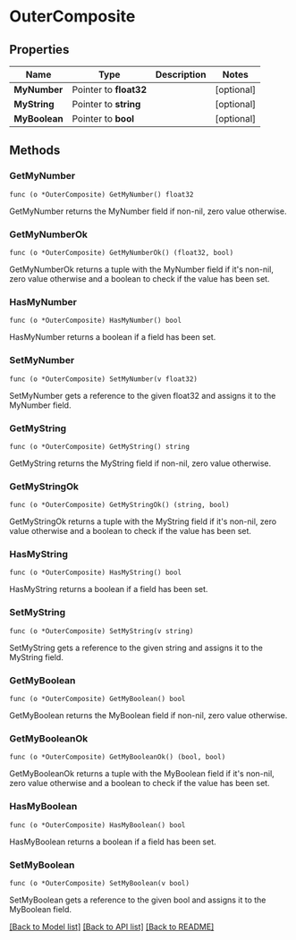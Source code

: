 # OuterComposite

## Properties

Name | Type | Description | Notes
------------ | ------------- | ------------- | -------------
**MyNumber** | Pointer to **float32** |  | [optional] 
**MyString** | Pointer to **string** |  | [optional] 
**MyBoolean** | Pointer to **bool** |  | [optional] 

## Methods

### GetMyNumber

`func (o *OuterComposite) GetMyNumber() float32`

GetMyNumber returns the MyNumber field if non-nil, zero value otherwise.

### GetMyNumberOk

`func (o *OuterComposite) GetMyNumberOk() (float32, bool)`

GetMyNumberOk returns a tuple with the MyNumber field if it's non-nil, zero value otherwise
and a boolean to check if the value has been set.

### HasMyNumber

`func (o *OuterComposite) HasMyNumber() bool`

HasMyNumber returns a boolean if a field has been set.

### SetMyNumber

`func (o *OuterComposite) SetMyNumber(v float32)`

SetMyNumber gets a reference to the given float32 and assigns it to the MyNumber field.

### GetMyString

`func (o *OuterComposite) GetMyString() string`

GetMyString returns the MyString field if non-nil, zero value otherwise.

### GetMyStringOk

`func (o *OuterComposite) GetMyStringOk() (string, bool)`

GetMyStringOk returns a tuple with the MyString field if it's non-nil, zero value otherwise
and a boolean to check if the value has been set.

### HasMyString

`func (o *OuterComposite) HasMyString() bool`

HasMyString returns a boolean if a field has been set.

### SetMyString

`func (o *OuterComposite) SetMyString(v string)`

SetMyString gets a reference to the given string and assigns it to the MyString field.

### GetMyBoolean

`func (o *OuterComposite) GetMyBoolean() bool`

GetMyBoolean returns the MyBoolean field if non-nil, zero value otherwise.

### GetMyBooleanOk

`func (o *OuterComposite) GetMyBooleanOk() (bool, bool)`

GetMyBooleanOk returns a tuple with the MyBoolean field if it's non-nil, zero value otherwise
and a boolean to check if the value has been set.

### HasMyBoolean

`func (o *OuterComposite) HasMyBoolean() bool`

HasMyBoolean returns a boolean if a field has been set.

### SetMyBoolean

`func (o *OuterComposite) SetMyBoolean(v bool)`

SetMyBoolean gets a reference to the given bool and assigns it to the MyBoolean field.


[[Back to Model list]](../README.md#documentation-for-models) [[Back to API list]](../README.md#documentation-for-api-endpoints) [[Back to README]](../README.md)



